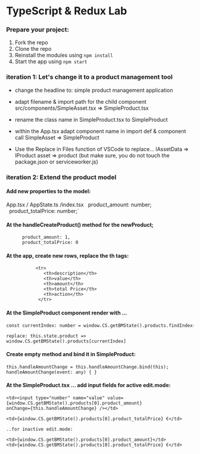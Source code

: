# TypeScript & Redux Lab

### Prepare your project:

1. Fork the repo
2. Clone the repo
3. Reinstall the modules using `npm install`
4. Start the app using `npm start`

### iteration 1: Let's change it to a product management tool

- change the headline to: simple product management application

- adapt filename & import path for the child component
    src/components/SimpleAsset.tsx => SimpleProduct.tsx

- rename the class name in SimpleProduct.tsx to SimpleProduct

- within the App.tsx adapt component name  in import def & component call 
    SimpleAsset => SimpleProduct

- Use the Replace in Files function of VSCode to replace...
IAssetData =>  IProduct
asset => product (but make sure, you do not touch the package.json or serviceworker.js)

### iteration 2: Extend the product model

#### Add new properties to the model: 

App.tsx / AppState.ts /index.tsx
	  product_amount: number; 
	  product_totalPrice: number;`
	
#### At the handleCreateProduct() method for the newProduct;
	      product_amount: 1,
	      product_totalPrice: 0
	
	
####  At the app, create new rows, replace the th tags:
	           <tr>  
	              <th>description</th>
	              <th>value</th>
	              <th>amount</th>
	              <th>total Price</th>
	              <th>action</th>
	            </tr>
	
####  At the SimpleProduct component render with ...
	
	const currentIndex: number = window.CS.getBMState().products.findIndex(product => this.props.product._id === product._id);
	
	replace: this.state.product => window.CS.getBMState().products[currentIndex]

####  Create empty method and bind it in SimpleProduct: 
	this.handleAmountChange = this.handleAmountChange.bind(this);
	handleAmountChange(event: any) { }

####  At the SimpleProduct.tsx … add input fields for active edit.mode:
	
	<td><input type="number" name="value" value={window.CS.getBMState().products[0].product_amount} 
	onChange={this.handleAmountChange} /></td>
	
	<td>{window.CS.getBMState().products[0].product_totalPrice} €</td>
	 
	..for inactive edit.mode:
	
	<td>{window.CS.getBMState().products[0].product_amount}</td>
	<td>{window.CS.getBMState().products[0].product_totalPrice} €</td>
 

